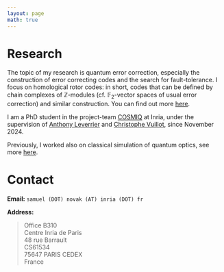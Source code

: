 ```yaml
---
layout: page
math: true
---
```


# Research

The topic of my research is quantum error correction, especially the construction of error correcting codes and the search for fault-tolerance. I focus on homological rotor codes: in short, codes that can be defined by chain complexes of $\mathbb{Z}$-modules (cf. $\mathbb{F}_2$-vector spaces of usual error correction) and similar construction. You can find out more [here](research).

I am a PhD student in the project-team [COSMIQ](https://www.rocq.inria.fr/secret/) at Inria, under the supervision of [Anthony Leverrier](https://sites.google.com/site/anthonyleverrier/) and [Christophe Vuillot](https://members.loria.fr/CVuillot/), since November 2024.

Previously, I worked also on classical simulation of quantum optics, see more [here](research#classical-simulation).


# Contact

**Email:** `samuel (DOT) novak (AT) inria (DOT) fr`

**Address:**

> Office B310  
> Centre Inria de Paris  
> 48 rue Barrault  
> CS61534  
> 75647 PARIS CEDEX  
> France
